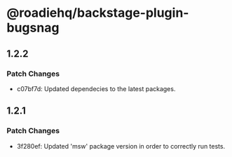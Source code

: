 # @roadiehq/backstage-plugin-bugsnag

## 1.2.2

### Patch Changes

- c07bf7d: Updated dependecies to the latest packages.

## 1.2.1

### Patch Changes

- 3f280ef: Updated 'msw' package version in order to correctly run tests.
